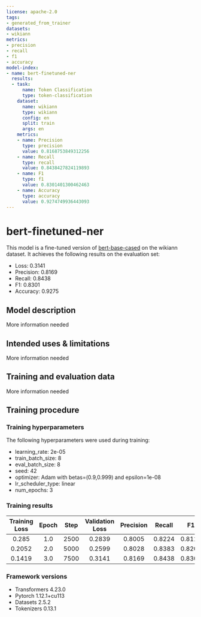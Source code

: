 ```yaml
---
license: apache-2.0
tags:
- generated_from_trainer
datasets:
- wikiann
metrics:
- precision
- recall
- f1
- accuracy
model-index:
- name: bert-finetuned-ner
  results:
  - task:
      name: Token Classification
      type: token-classification
    dataset:
      name: wikiann
      type: wikiann
      config: en
      split: train
      args: en
    metrics:
    - name: Precision
      type: precision
      value: 0.8168753849312256
    - name: Recall
      type: recall
      value: 0.8438427824119893
    - name: F1
      type: f1
      value: 0.8301401300462463
    - name: Accuracy
      type: accuracy
      value: 0.9274749936443093
---
```


<!-- This model card has been generated automatically according to the information the Trainer had access to. You
should probably proofread and complete it, then remove this comment. -->

# bert-finetuned-ner

This model is a fine-tuned version of [bert-base-cased](https://huggingface.co/bert-base-cased) on the wikiann dataset.
It achieves the following results on the evaluation set:
- Loss: 0.3141
- Precision: 0.8169
- Recall: 0.8438
- F1: 0.8301
- Accuracy: 0.9275

## Model description

More information needed

## Intended uses & limitations

More information needed

## Training and evaluation data

More information needed

## Training procedure

### Training hyperparameters

The following hyperparameters were used during training:
- learning_rate: 2e-05
- train_batch_size: 8
- eval_batch_size: 8
- seed: 42
- optimizer: Adam with betas=(0.9,0.999) and epsilon=1e-08
- lr_scheduler_type: linear
- num_epochs: 3

### Training results

| Training Loss | Epoch | Step | Validation Loss | Precision | Recall | F1     | Accuracy |
|:-------------:|:-----:|:----:|:---------------:|:---------:|:------:|:------:|:--------:|
| 0.285         | 1.0   | 2500 | 0.2839          | 0.8005    | 0.8224 | 0.8113 | 0.9201   |
| 0.2052        | 2.0   | 5000 | 0.2599          | 0.8028    | 0.8383 | 0.8202 | 0.9254   |
| 0.1419        | 3.0   | 7500 | 0.3141          | 0.8169    | 0.8438 | 0.8301 | 0.9275   |


### Framework versions

- Transformers 4.23.0
- Pytorch 1.12.1+cu113
- Datasets 2.5.2
- Tokenizers 0.13.1
